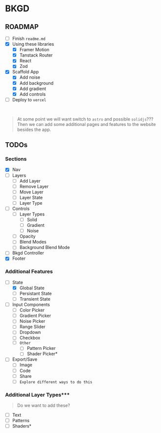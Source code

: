 # BKGD

## ROADMAP

- [ ] Finish `readme.md`
- [x] Using these libraries
  - [x] Framer Motion
  - [x] Tanstack Router
  - [x] React
  - [x] Zod
- [x] Scaffold App
  - [x] Add noise
  - [x] Add background
  - [x] Add gradient
  - [x] Add controls
- [ ] Deploy to `vercel`

<br>

> At some point we will want switch to `astro` and possible `solidjs`???
> Then we can add some additional pages and features to the website besides the app.

## TODOs

### Sections

- [x] Nav
- [ ] Layers
  - [ ] Add Layer
  - [ ] Remove Layer
  - [ ] Move Layer
  - [ ] Layer State
  - [ ] Layer Type
- [ ] Controls
  - [ ] Layer Types
    - [ ] Solid
    - [ ] Gradient
    - [ ] Noise
  - [ ] Opacity
  - [ ] Blend Modes
  - [ ] Background Blend Mode
- [ ] Bkgd Controller
- [x] Footer

### Additional Features

- [ ] State
  - [x] Global State
  - [ ] Persistant State
  - [ ] Transient State
- [ ] Input Components
  - [ ] Color Picker
  - [ ] Gradient Picker
  - [ ] Noise Picker
  - [ ] Range Slider
  - [ ] Dropdown
  - [ ] Checkbox
  - [ ] `Other`
    - [ ] Pattern Picker
    - [ ] Shader Picker\*
- [ ] Export/Save
  - [ ] Image
  - [ ] Code
  - [ ] Share
  - [ ] `Explore different ways to do this`

### Additional Layer Types\*\*\*

> Do we want to add these?

- [ ] Text
- [ ] Patterns
- [ ] Shaders\*

<br>
